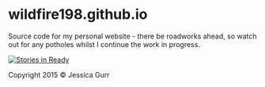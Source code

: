 wildfire198.github.io
=====================

Source code for my personal website - there be roadworks ahead, so watch out for any potholes whilst I continue the work in progress.

[![Stories in Ready](https://badge.waffle.io/wildfire198/wildfire198.github.io.svg?label=ready&title=Ready)](http://waffle.io/wildfire198/wildfire198.github.io)

Copyright 2015 &copy; Jessica Gurr
